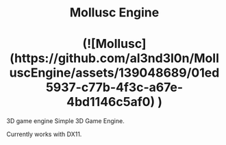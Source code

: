 
<h1 align="center"> Mollusc Engine </h1>

<h1 align="center"> (![Mollusc](https://github.com/al3nd3l0n/MolluscEngine/assets/139048689/01ed5937-c77b-4f3c-a67e-4bd1146c5af0) )</h1>
3D game engine
Simple 3D Game Engine. 

Currently works with DX11.
